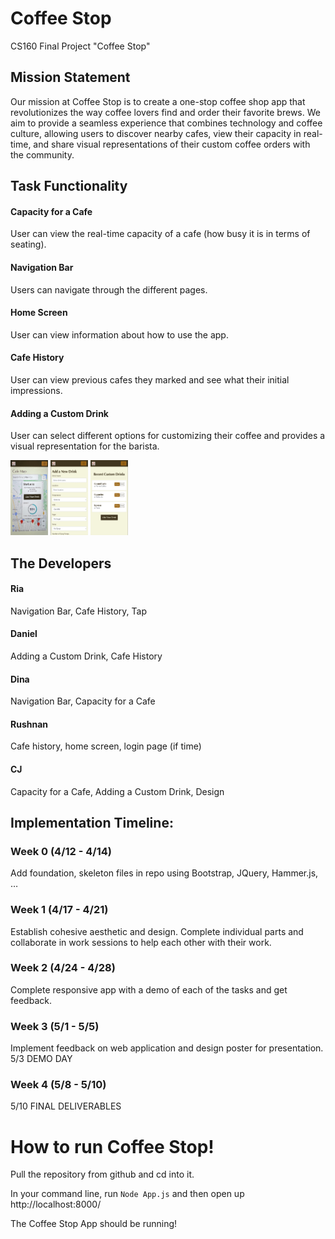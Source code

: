 # Coffee Stop
CS160 Final Project "Coffee Stop"

## Mission Statement
Our mission at Coffee Stop is to create a one-stop coffee shop app that revolutionizes the way coffee lovers find and order their favorite brews. We aim to provide a seamless experience that combines technology and coffee culture, allowing users to discover nearby cafes, view their capacity in real-time, and share visual representations of their custom coffee orders with the community.

## Task Functionality
#### Capacity for a Cafe
User can view the real-time capacity of a cafe (how busy it is in terms of seating).
#### Navigation Bar
Users can navigate through the different pages.
#### Home Screen
User can view information about how to use the app.
#### Cafe History
User can view previous cafes they marked and see what their initial impressions.
#### Adding a Custom Drink
User can select different options for customizing their coffee and provides a visual representation for the barista.

<img src="https://github.com/cj-hines/coffee-stop/blob/main/siteimages/capacity.jpeg" height="120" width="60" >
<img src="https://github.com/cj-hines/coffee-stop/blob/main/siteimages/order.JPG" height="120" width="60" >
<img src="https://github.com/cj-hines/coffee-stop/blob/main/siteimages/history.JPG" height="120" width="60" >

## The Developers
#### Ria 
Navigation Bar, Cafe History, Tap
#### Daniel 
Adding a Custom Drink, Cafe History
#### Dina 
Navigation Bar, Capacity for a Cafe
#### Rushnan 
Cafe history, home screen, login page (if time)
#### CJ 
Capacity for a Cafe, Adding a Custom Drink, Design

## Implementation Timeline:

### Week 0 (4/12 - 4/14)
Add foundation, skeleton files in repo using Bootstrap, JQuery, Hammer.js, …

### Week 1 (4/17 - 4/21)
Establish cohesive aesthetic and design. Complete individual parts and collaborate in work sessions to help each other with their work.

### Week 2 (4/24 - 4/28)
Complete responsive app with a demo of each of the tasks and get feedback.

### Week 3 (5/1 - 5/5)
Implement feedback on web application and design poster for presentation.
5/3 DEMO DAY

### Week 4 (5/8 - 5/10)
5/10 FINAL DELIVERABLES

# How to run Coffee Stop!
Pull the repository from github and cd into it. 

In your command line, run `Node App.js` and then open up http://localhost:8000/

The Coffee Stop App should be running!

